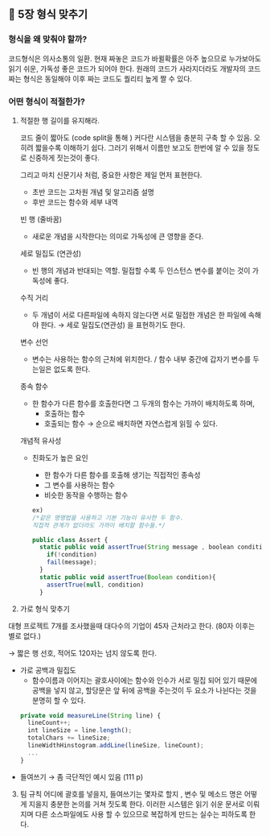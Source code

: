 ## 📕 5장 형식 맞추기

### 형식을 왜 맞춰야 할까?

코드형식은 의사소통의 일환. 현재 짜놓은 코드가 바뀔확률은 아주 높으므로 누가보아도 읽기 쉬운, 가독성 좋은 코드가 되어야 한다. 원래의 코드가 사라지더라도 개발자의 코드짜는 형식은 동일해야 이후 짜는 코드도 퀄리티 높게 짤 수 있다.

### 어떤 형식이 적절한가?

1. 적절한 행 길이를 유지해라.

   코드 줄이 짧아도 (code split을 통해 ) 커다란 시스템을 충분히 구축 할 수 있음. 오히려 짧을수록 이해하기 쉽다. 그러기 위해서 이름만 보고도 한번에 알 수 있을 정도로 신중하게 짓는것이 좋다.

   그리고 마치 신문기사 처럼, 중요한 사항은 제일 먼저 표현한다.

   - 초반 코드는 고차원 개념 및 알고리즘 설명
   - 후반 코드는 함수와 세부 내역

   빈 행 (줄바꿈)

   - 새로운 개념을 시작한다는 의미로 가독성에 큰 영향을 준다.

   세로 밀집도 (연관성)

   - 빈 행의 개념과 반대되는 역할. 밀접할 수록 두 인스턴스 변수를 붙이는 것이 가독성에 좋다.

   수직 거리

   - 두 개념이 서로 다른파일에 속하지 않는다면 서로 밀접한 개념은 한 파일에 속해야 한다. → 세로 밀집도(연관성) 을 표현하기도 한다.

   변수 선언

   - 변수는 사용하는 함수의 근처에 위치한다. / 함수 내부 중간에 갑자기 변수를 두는일은 없도록 한다.

   종속 함수

   - 한 함수가 다른 함수를 호출한다면 그 두개의 함수는 가까이 배치하도록 하며,
     - 호출하는 함수
     - 호출되는 함수
       → 순으로 배치하면 자연스럽게 읽힐 수 있다.

   개념적 유사성

   - 친화도가 높은 요인

     - 한 함수가 다른 함수를 호출해 생기는 직접적인 종속성
     - 그 변수를 사용하는 함수
     - 비슷한 동작을 수행하는 함수

     ```jsx
     ex)
     /*같은 명명법을 사용하고 기본 기능이 유사한 두 함수.
     직접적 관계가 없더라도 가까이 배치할 함수들.*/

     public class Assert {
       static public void assertTrue(String message , boolean condition){
         if(!condition)
         fail(message);
       }
       static public void assertTrue(Boolean condition){
         assertTrue(null, condition)
       }
     ```

2. 가로 형식 맞추기

대형 프로젝트 7개를 조사했을때 대다수의 기업이 45자 근처라고 한다. (80자 이후는 별로 없다.)

→ 짧은 행 선호, 적어도 120자는 넘지 않도록 한다.

- 가로 공백과 밀집도
  - 함수이름과 이어지는 괄호사이에는 함수와 인수가 서로 밀집 되어 있기 때문에 공백을 넣지 않고, 할당문은 앞 뒤에 공백을 주는것이 두 요소가 나뉜다는 것을 분명히 할 수 있다.
  ```jsx
  private void measureLine(String line) {
    lineCount++;
    int lineSize = line.length();
    totalChars += lineSize;
    lineWidthHinstogram.addLine(lineSize, lineCount);
    ...
  }
  ```
- 들여쓰기 → 좀 극단적인 예시 있음 (111 p)

3. 팀 규칙
   어디에 괄호를 넣을지, 들여쓰기는 몇자로 할지 , 변수 및 메소드 명은 어떻게 지을지 충분한 논의를 거쳐 짓도록 한다.
   이러한 시스템은 읽기 쉬운 문서로 이뤄지며 다른 소스파일에도 사용 할 수 있으므로 복잡하게 만드는 실수는 피하도록 한다.

